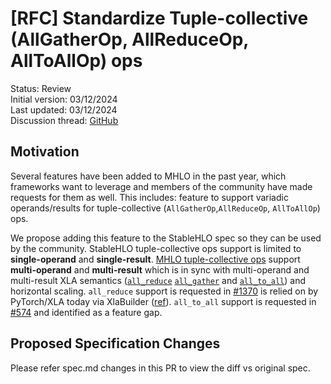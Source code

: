# [RFC] Standardize Tuple-collective (AllGatherOp, AllReduceOp, AllToAllOp) ops

Status: Review<br/>
Initial version: 03/12/2024<br/>
Last updated: 03/12/2024<br/>
Discussion thread: [GitHub](https://github.com/openxla/stablehlo/pull/2099)

## Motivation

Several features have been added to MHLO in the past year, which frameworks want
to leverage and members of the community have made requests for them as well.
This includes: feature to support variadic operands/results for tuple-collective
(`AllGatherOp`,`AllReduceOp`, `AllToAllOp`) ops.

We propose adding this feature to the StableHLO spec so they can be used by the community.
StableHLO tuple-collective ops support is limited to **single-operand** and **single-result**.
[MHLO tuple-collective ops](https://github.com/tensorflow/mlir-hlo/blob/master/mhlo/IR/hlo_ops.td)
support
**multi-operand** and **multi-result** which is in sync with multi-operand and
multi-result XLA semantics
([`all_reduce`](https://openxla.org/xla/operation_semantics#allreduce)
[`all_gather`](https://openxla.org/xla/operation_semantics#allgather) and
[`all_to_all`](https://openxla.org/xla/operation_semantics#alltoall)) and
horizontal scaling. `all_reduce`
support is requested
in [#1370](https://github.com/openxla/stablehlo/issues/1370) is relied on by
PyTorch/XLA today via XlaBuilder ([ref](https://github.com/pytorch/xla/blob/1bbe333ad137ace6b8134db640c0b24c8c428db6/torch_xla/csrc/cross_replica_reduces.cpp#L156)).
`all_to_all` support is requested in
[#574](https://github.com/openxla/stablehlo/issues/574) and identified as a feature
gap.

## Proposed Specification Changes

Please refer spec.md changes in this PR to view the diff vs original spec.
